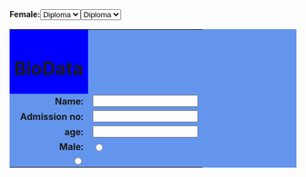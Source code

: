 <!DOCTYPE html>
<html>
<head>
  <title>
     Bio-data of a student
  </title>
  </head>
  <body backgroudand="#999999">
    <form name="biodata" method="post">
      <table align="center"cellspacing="0" cellpadding="s" bgcolor="cornflowerblue">
        <tr>
          <th align="center"colspam="2"bgcolor="blue"><h1><fontcolor="white">BioData</font></h1></th>
        </tr>
        <td align="right"><strong>Name:</strong></td>
        <td><input type="text"></td>
        <tr>
        <td align="right"><strong> Admission no:</strong></td>
        <td><input type="text"></td>
        </tr> 
        <tr>
        <td align="right"><strong>age: </strong></td>
        <td><input type="text"></td>
        </tr>
        <tr>
        <td align="right"><strong>Male:</strong></td>
          <td><input type="radio"name="status"></td>
        </tr>
         <tr
        <td align="right"><strong>Female:</strong></td>
        <td><input type="radio" name="status"></td>
        </tr>
    <select name="Education">
      <option value="Diploma">Diploma</option>
        <option value="Inter">Inter</option>
      <option value="Btech">Btech</option>
    </select>
    <select name=" year ofEducation">
      <option value="Diploma">Diploma</option>
        <option value="Inter">Inter</option>
      <option value="Btech">Btech</option>
    
          
       
        
        
        
        
        </form>
      
         
         
         
         
         
         
         
         
         
         .

